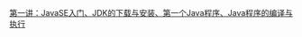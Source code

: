 [第一讲：JavaSE入门、JDK的下载与安装、第一个Java程序、Java程序的编译与执行](https://leo101018.github.io/leo20220919/JavaSE/第一讲：JavaSE入门、JDK的下载与安装、第一个Java程序、Java程序的编译与执行)
